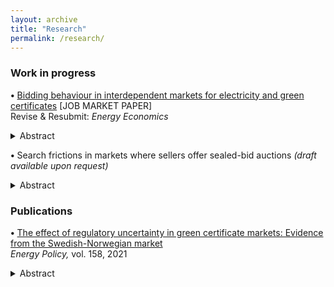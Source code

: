 ```yaml
---
layout: archive
title: "Research"
permalink: /research/
---
```


### Work in progress 
**•** <a href="https://drive.google.com/file/d/1FZnEn2RpFCZptss8Le-9Uh9JIzkHAm2k/view?usp=drive_link" class="custom-link">Bidding behaviour in interdependent markets for electricity and green certificates</a> [JOB MARKET PAPER] <br> Revise & Resubmit: *Energy Economics*

<details>
  <summary> Abstract </summary> 

 <span class="custom-small">Market-based climate policies have received increased attention, making it important to understand how such politically created markets affect competition in the electricity market. This paper focuses on the green certificate policy which financially supports producers of renewably sourced electricity by means of tradable certificates, and develops a simple duopoly model that incorporates both the electricity and the green certificate markets in an auction-based setting. The results suggest that, in case the subsidised technology has a higher expected marginal cost than the conventional technology, the policy can improve competition and efficiency in the electricity market. Conversely, if producers are ex-ante symmetric in their marginal costs, the advantage the policy creates enables the subsidised producer to bid higher at given cost as the probability of winning the electricity auction increases. This is harmful for competition and results in high consumer prices of electricity.</span>
</details>

**•** Search frictions in markets where sellers offer sealed-bid auctions *(draft available upon request)*
<details>
  <summary> Abstract </summary> 

 <span class="custom-small">Despite empirical evidence of price dispersion, there is limited research on the role of search frictions in competing auction markets. This paper incorporates search into a stylised model where two sellers post sealed-bid auctions to sell a homogeneous good. Buyers are aware of the location of one of the sellers and can choose to engage in costly search to locate the other before the auctions take place. I find that such friction leads to price dispersion because only buyers with valuations above a certain threshold are willing to engage in costly search. A simulation study also shows that those that search and win the 'low-visibility' auction are better off than the non-searchers that win the 'high-visibility' auction. However, on aggregate, when including those for which search does not pay off ex-post (i.e, they lose the auction), searching buyers are the losers. This demonstrates the welfare losses associated with search frictions in auction markets. Furthermore, due to buyers inability to coordinate their search decisions, the only equilibrium involves buyers above the threshold randomising between auctions, which makes an inefficient market outcome probable.</span> 
</details>

### Publications
**•** <a href="https://www.sciencedirect.com/science/article/pii/S0301421521004535?via%3Dihub" class="custom-link">The effect of regulatory uncertainty in green certificate markets: Evidence from the Swedish-Norwegian market</a> <br> *Energy Policy,* vol. 158, 2021

<details>
  <summary> Abstract </summary> 

<span class="custom-small">European Commission favours market-based support policies, such as markets for tradable green certificates, to promote renewable energy. Meanwhile, these instruments have received critique for exposing investors to large price risk as the level of support is determined by the market price of certificates. Using a two-step procedure, this study builds upon the work of Fagiani and Hakvoort (2014) by firstly examining how regulatory interventions in the Swedish-Norwegian certificate market affect price volatility, focusing particularly on the period after Norway joined in 2012. The results show that interventions in the market exacerbate price risk by resulting in regimes of increased volatility. They indicate that, contrary to policymakers expectation, prices did not stabilise after the market integration with Norway. Employing a real options approach, the study further proceeds to demonstrate that price risk increases the threshold for immediate development of Swedish wind power projects; a one standard deviation increase in certificate price volatility is estimated to reduce the probability of project development by 12%. These findings illustrate that regulatory uncertainty in terms of high price volatility disrupts the investment climate in certificate markets, ultimately affecting cost-effectiveness of such policy.</span>
</details>
